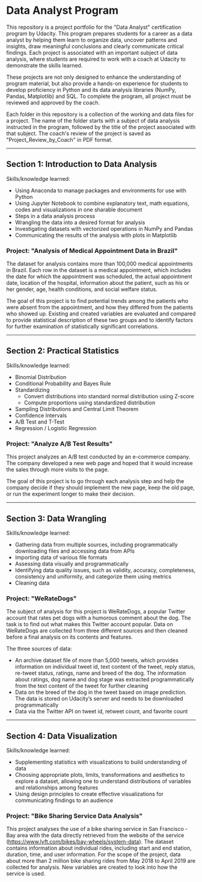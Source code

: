 # Data Analyst Program

This repository is a project portfolio for the "Data Analyst" certification program by Udacity. This program prepares students for a career as a data analyst by helping them learn to organize data, uncover patterns and insights, draw meaningful conclusions and clearly communicate critical findings. Each project is associated with an important subject of data analysis, where students are required to work with a coach at Udacity to demonstrate the skills learned.

These projects are not only designed to enhance the understanding of program material, but also provide a hands-on experience for students to develop proficiency in Python and its data analysis libraries (NumPy, Pandas, Matplotlib) and SQL. To complete the program, all project must be reviewed and approved by the coach.

Each folder in this repository is a collection of the working and data files for a project. The name of the folder starts with a subject of data analysis instructed in the program, followed by the title of the project associated with that subject. The coach's review of the project is saved as "Project_Review_by_Coach" in PDF format.

---

## Section 1: Introduction to Data Analysis

Skills/knowledge learned:
- Using Anaconda to manage packages and environments for use with Python
- Using Jupyter Notebook to combine explanatory text, math equations, codes and visualizations in one sharable document
- Steps in a data analysis process
- Wrangling the data into a desired format for analysis
- Investigating datasets with vectorized operations in NumPy and Pandas
- Communicating the results of the analysis with plots in Matplotlib

### Project: "Analysis of Medical Appointment Data in Brazil"

The dataset for analysis contains more than 100,000 medical appointments in Brazil. Each row in the dataset is a medical appointment, which includes the date for which the appointment was scheduled, the actual appointment date, location of the hospital, information about the patient, such as his or her gender, age, health conditions, and social welfare status.

The goal of this project is to find potential trends among the patients who were absent from the appointment, and how they differed from the patients who showed up. Existing and created variables are evaluated and compared to provide statistical description of these two groups and to identify factors for further examination of statistically significant correlations.

---

## Section 2: Practical Statistics

Skills/knowledge learned:
- Binomial Distribution
- Conditional Probability and Bayes Rule
- Standardizing
    - Convert distributions into standard normal distribution using Z-score
    - Compute proportions using standardized distribution
- Sampling Distributions and Central Limit Theorem
- Confidence Intervals
- A/B Test and T-Test
- Regression / Logistic Regression

### Project: "Analyze A/B Test Results"

This project analyzes an A/B test conducted by an e-commerce company. The company developed a new web page and hoped that it would increase the sales through more visits to the page.

The goal of this project is to go through each analysis step and help the company decide if they should implement the new page, keep the old page, or run the experiment longer to make their decision.

---

## Section 3: Data Wrangling

Skills/knowledge learned:

- Gathering data from multiple sources, including programmatically downloading files and accessing data from APIs
- Importing data of various file formats
- Assessing data visually and programmatically
- Identifying data quality issues, such as validity, accuracy, completeness, consistency and uniformity, and categorize them using metrics
- Cleaning data

### Project: "WeRateDogs"

The subject of analysis for this project is WeRateDogs, a popular Twitter account that rates pet dogs with a humorous comment about the dog. The task is to find out what makes this Twitter account popular. Data on WeRateDogs are collected from three different sources and then cleaned before a final analysis on its contents and features.

The three sources of data:
- An archive dataset file of more than 5,000 tweets, which provides information on individual tweet id, text content of the tweet, reply status, re-tweet status, ratings, name and breed of the dog. The information about ratings, dog name and dog stage was extracted programmatically from the text content of the tweet for further cleaning   
- Data on the breed of the dog in the tweet based on image prediction. The data is stored on Udacity’s server and needs to be downloaded programmatically
- Data via the Twitter API on tweet id, retweet count, and favorite count

---

## Section 4: Data Visualization

Skills/knowledge learned:

- Supplementing statistics with visualizations to build understanding of data
- Choosing appropriate plots, limits, transformations and aesthetics to explore a dataset, allowing one to understand distributions of variables and relationships among features
- Using design principles to create effective visualizations for communicating findings to an audience

### Project: "Bike Sharing Service Data Analysis"

This project analyses the use of a bike sharing service in San Francisco - Bay area with the data directly retrieved from the website of the service (https://www.lyft.com/bikes/bay-wheels/system-data). The dataset contains information about individual rides, including start and end station, duration, time, and user information. For the scope of the project, data about more than 2 million bike sharing rides from May 2018 to April 2019 are collected for analysis. New variables are created to look into how the service is used.
